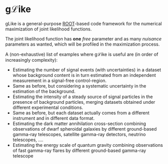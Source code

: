 # g$\mathcal{L}$ike 

gLike is a general-purpose [ROOT](root.cern.ch)-based code framework for the numerical maximization of joint likelihood functions.

The joint likelihood function has **one** *free* parameter and as many *nuisance* parameters as wanted, which will be profiled in the  maximization process. 

A (non-exhaustive) list of examples where g$\mathcal{L}$ike is useful are (in order of increasingly complexity):

 - Estimating the number of signal events (with uncertainties) in a dataset whose background content is in turn estimated from an independent measurement in a signal-free control-region.
 - Same as before, but considering a systematic uncertainty in the estimation of the background. 
 - Estimating the intensity of a steady source of signal particles in the presence of background particles, merging datasets obtained under different experimental conditions.
 - Same as before, but each dataset actually comes from a different instrument and in different data format.
 - Estimating the dark matter annihilation cross-section combining observations of dwarf spheroidal galaxies by different ground-based gamma-ray telescopes, satellite gamma-ray detectors, neutrino telescopes, ....
 - Estimating the energy scale of quantum gravity combining observations of fast gamma-ray flares by different ground-based gamma-ray telescope
